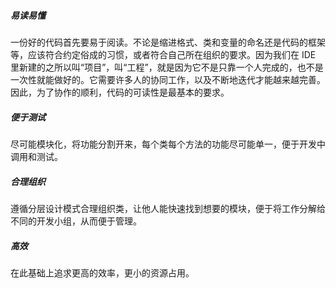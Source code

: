 ##### 易读易懂

一份好的代码首先要易于阅读。不论是缩进格式、类和变量的命名还是代码的框架等，应该符合约定俗成的习惯，或者符合自己所在组织的要求。因为我们在 IDE 里新建的之所以叫“项目”，叫“工程”，就是因为它不是只靠一个人完成的，也不是一次性就能做好的。它需要许多人的协同工作，以及不断地迭代才能越来越完善。因此，为了协作的顺利，代码的可读性是最基本的要求。

##### 便于测试

尽可能模块化，将功能分割开来，每个类每个方法的功能尽可能单一，便于开发中调用和测试。

##### 合理组织

遵循分层设计模式合理组织类，让他人能快速找到想要的模块，便于将工作分解给不同的开发小组，从而便于管理。

##### 高效

在此基础上追求更高的效率，更小的资源占用。